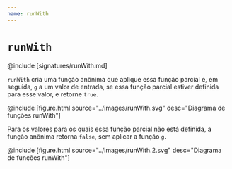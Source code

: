 ```yaml
---
name: runWith
---
```


# `runWith`

@include [signatures/runWith.md]

`runWith` cria uma função anônima que aplique essa função parcial e, em seguida, `g` a um valor de entrada, se essa função parcial estiver definida para esse valor, e retorne `true`.

@include [figure.html source="../images/runWith.svg" desc="Diagrama de funções runWith"]

Para os valores para os quais essa função parcial não está definida, a função anônima retorna `false`, sem aplicar a função `g`.

@include [figure.html source="../images/runWith.2.svg" desc="Diagrama de funções runWith"]

